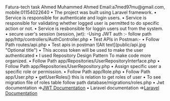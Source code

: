 <html>
<body>
Fatura-tech task
Ahmed Muhammed Ahmed 
Email:a7med97mu@gmail.com,
mobile:01154022640
• The project was built using Laravel framework.
• Service is responsible for authenticate and login users.
• Service is responsible for validating whether logged 
user is permitted to do specific action or not.
• Service is resbonsible for loggin users out from the 
system.
• secure user's session (session, jwt):
-Using JWT auth :- follow path 
app/http/controllers/AuthController.php
• Test APIs in Postman:-
• Follow Path routes/api.php
• Test apis in postman
![Alt text](public/api.jpg "Optional title")
• This access token will be used to make the user 
authenticated
• I used Repository Design Pattern To make code more 
organized.
• Follow Path 
app/Repositories/UserRepositoryInterface.php
• Follow Path app/Repositories/UserRepository.php
• Assign specific user a specific role or permission.
• Follow Path app/Role.php
• Follow Path app/User.php
• getUserRoles() this is relation to get roles of user
• To see migration file of roles table follow path 
database/migrations/roles.php
• Jwt documentation =><a href="https://jwt-auth.readthedocs.io/en/develop/laravel-installation/">JWT Documentation</a> 
• Laravel documentation =><a href="https://laravel.com ">Laravel Documentation</a> 
</body>
</html>
